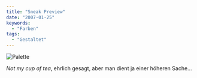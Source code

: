 ```yaml
---
title: "Sneak Preview"
date: "2007-01-25"
keywords:
  - "Farben"
tags:
  - "Gestaltet"
---
```


![Palette](/images/codecandies/palette.gif)

_Not my cup of tea_, ehrlich gesagt, aber man dient ja einer höheren Sache…
